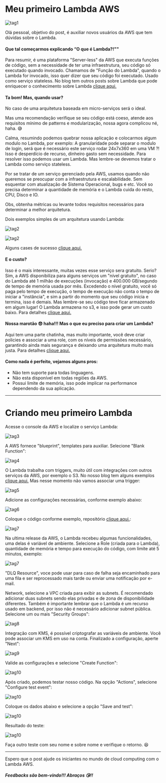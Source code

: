**Meu primeiro Lambda AWS**
======
![tag1](./imagens/img01.jpeg)

Olá pessoal, objetivo do post, é auxiliar novos usuários da AWS que tem dúvidas sobre o Lambda.

#### Que tal começarmos explicando “O que é Lambda?!""

Para resumir, é uma plataforma "Server-less" da AWS que executa funções de código, sem a necessidade de ter uma infraestrutura, seu código só executado quando invocado. Chamamos de "Função do Lambda", quando o Lambda for invocado, isso quer dizer que seu código foi executado. Usado como serviço stateless. No blog tem outros posts sobre Lambda que pode enriquecer o conhecimento sobre Lambda [clique aqui.](http://www.concretesolutions.com.br/?s=lambda&post_type=post)

#### Ta bom! Mas, quando usar?

No caso de uma arquitetura baseada em micro-serviços será o ideal.

Mas uma recomendação verifique se seu código está coeso, atende aos requisitos mínimo de patterns e modularização, nossa agora complicou né, haha. 😅

Calma, resumindo podemos quebrar nossa aplicação e colocarmos algum modulo no Lambda, por exemplo: A granularidade pode separar o modulo de login, será que é necessário este serviço rodar 24x7x360 em uma VM ?! Isso é desperdício de recurso, dinheiro gasto sem necessidade. Para resolver isso podemos usar um Lambda. Mas lembre-se devemos tratar o Lambda como serviço stateless.

Por se tratar de um serviço gerenciado pela AWS, usamos quando não queremos se preocupar com a infraestrutura e escalabilidade. Sem esquentar com atualização de Sistema Operacional, bugs e etc. Você so precisa determinar a quantidade de memória e o Lambda cuida do resto, CPU, Disco e IO.

Obs, obtenha métricas ou levante todos requisitos necessários para determinar a melhor arquitetura.

Dois exemplos simples de um arquitetura usando Lambda:

![tag2](./imagens/arqaws01)

![tag2](./imagens/arqaws003)


Alguns cases de sucesso [clique aqui.](https://aws.amazon.com/pt/solutions/case-studies/all/)

#### E o custo?

Isso é o mais interessante, muitas vezes esse serviço sera gratuito. Serio? Sim, a AWS disponibiliza para alguns serviços um "nível gratuito", no caso do Lambda até 1 milhão de execuções (invocação) e 400.000 GB/segundo de tempo de memória usada por mês.
Excedendo o nível gratuito, você só paga pelo tempo de execução, o tempo de execução não conta o tempo de iniciar a "instância", e sim a partir do momento que seu código inicia e termina, isso é demais.
Mas lembre-se seu código teve ficar armazenado em algum lugar! O Lambda armazena no s3, e isso pode gerar um custo baixo. Para detalhes [clique aqui.](https://aws.amazon.com/pt/lambda/pricing/)

#### Nossa marotão 😎 haha!!! Mas o que eu preciso para criar um Lambda?

Aqui tem uma parte chatinha, mas muito importante, você deve criar policies e associar a uma role, com os níveis de permissões necessário, garantindo ainda mais segurança e deixando uma arquitetura muito mais justa. Para detalhes [clique aqui.](http://docs.aws.amazon.com/pt_br/lambda/latest/dg/access-control-identity-based.html)

#### Como nada é perfeito, vejamos alguns pros:

- Não tem suporte para todas linguagens.
- Não esta disponível em todas regiões da AWS.
- Possui limite de memória, isso pode implicar na performance dependendo da sua aplicação.

---
Criando meu primeiro Lambda
========
Acesse o console da AWS e localize o serviço Lambda:

![tag3](./imagens/img001.png)

A AWS fornece "blueprint", templates para auxiliar.
Selecione "Blank Function":

![tag4](./imagens/img002.png)

O Lambda trabalha com triggers, muito útil com integrações com outros serviços da AWS, por exemplo o S3. No nosso blog tem alguns exemplos [clique aqui.](http://www.concretesolutions.com.br/?s=lambda&post_type=post)
Mas nesse momento não vamos associar uma trigger:

![tag5](./imagens/img003.png)

Adicione as configurações necessárias, conforme exemplo abaixo:

![tag6](./imagens/img004.png)

Coloque o código conforme exemplo, repositório [clique aqui.](exemplo):

![tag7](./imagens/img008.png)

Na ultima release da AWS, o Lambda recebeu algumas funcionalidades, uma delas é variável de ambiente.
Selecione a Role (criada para o Lambda), quantidade de memória e tempo para execução do código, com limite até 5 minutos, exemplo:

![tag7](./imagens/img005.png)

"DLQ Resource", voce pode usar para caso de falha seja encaminhado para uma fila e ser reprocessado mais tarde ou enviar uma notificação por e-mail.



Network, selecione a VPC criada para exibir as subnets. É recomendado adicionar duas subnets sendo elas privadas e de zona de disponibilidade diferentes. Também é importante lembrar que o Lambda é um recurso usado em backend, por isso não é necessário adicionar subnet pública.
Selecione um ou mais "Security Groups":

![tag8](./imagens/img006.png)

Integração com KMS, é possível criptografar as variáveis de ambiente. Você pode associar um KMS em uso na conta.
Finalizado a configuração, aperte "Next":

![tag9](./imagens/img007.png)

Valide as configurações e selecione "Create Function":

![tag10](./imagens/img0012.png)

Após criado, podemos testar nosso código.
Na opção "Actions", selecione "Configure test event":


![tag10](./imagens/img009.png)

Coloque os dados abaixo e selecione a opção "Save and test":

![tag10](./imagens/img0010.png)

Resultado do teste:

![tag10](./imagens/img0011.png)

Faça outro teste com seu nome e sobre nome e verifique o retorno. 😆
_______
Espero que o post ajude os iniciantes no mundo de cloud computing com o Lambda AWS.

##### Feedbacks são bem-vindo!!! Abraços 😘!!
